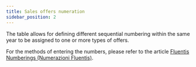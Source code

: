 ```yaml
---
title: Sales offers numeration
sidebar_position: 2
---
```


The table allows for defining different sequential numbering within the same year to be assigned to one or more types of offers.

For the methods of entering the numbers, please refer to the article [Fluentis Numberings (Numerazioni Fluentis)](/docs/configurations/tables/fluentis-numerations).
